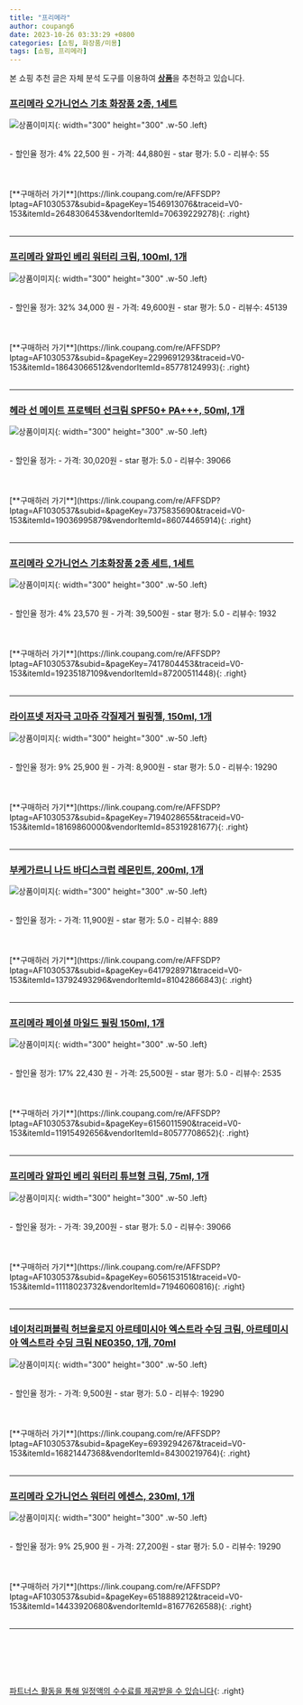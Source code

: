 ```yaml
---
title: "프리메라"
author: coupang6
date: 2023-10-26 03:33:29 +0800
categories: [쇼핑, 화장품/미용]
tags: [쇼핑, 프리메라]
---
```


본 쇼핑 추천 글은 자체 분석 도구를 이용하여 [**상품**](https://link.coupang.com/a/bao1ui)을 추천하고 있습니다.

### [프리메라 오가니언스 기초 화장품 2종, 1세트](https://link.coupang.com/re/AFFSDP?lptag=AF1030537&subid=&pageKey=1546913076&traceid=V0-153&itemId=2648306453&vendorItemId=70639229278)

![상품이미지](https://thumbnail6.coupangcdn.com/thumbnails/remote/230x230ex/image/retail/images/6682977727714698-38f696d9-7555-4299-9640-91327859e1ec.jpg){: width="300" height="300" .w-50 .left}


<br>
- 할인율 정가: 4%  22,500   원
- 가격: 44,880원
- star 평가: 5.0
- 리뷰수: 55
<br>
<br>
<br>
<br>
[**구매하러 가기**](https://link.coupang.com/re/AFFSDP?lptag=AF1030537&subid=&pageKey=1546913076&traceid=V0-153&itemId=2648306453&vendorItemId=70639229278){: .right}
<br>
<br>

---

### [프리메라 알파인 베리 워터리 크림, 100ml, 1개](https://link.coupang.com/re/AFFSDP?lptag=AF1030537&subid=&pageKey=2299691293&traceid=V0-153&itemId=18643066512&vendorItemId=85778124993)

![상품이미지](https://thumbnail7.coupangcdn.com/thumbnails/remote/230x230ex/image/retail/images/2023/04/25/15/6/f787425d-9394-4ac8-8b3b-ca3c6cba619b.jpg){: width="300" height="300" .w-50 .left}


<br>
- 할인율 정가: 32%  34,000   원
- 가격: 49,600원
- star 평가: 5.0
- 리뷰수: 45139
<br>
<br>
<br>
<br>
[**구매하러 가기**](https://link.coupang.com/re/AFFSDP?lptag=AF1030537&subid=&pageKey=2299691293&traceid=V0-153&itemId=18643066512&vendorItemId=85778124993){: .right}
<br>
<br>

---

### [헤라 선 메이트 프로텍터 선크림 SPF50+ PA+++, 50ml, 1개](https://link.coupang.com/re/AFFSDP?lptag=AF1030537&subid=&pageKey=7375835690&traceid=V0-153&itemId=19036995879&vendorItemId=86074465914)

![상품이미지](https://thumbnail7.coupangcdn.com/thumbnails/remote/230x230ex/image/vendor_inventory/e0ba/ad7309f5a6864d7a64b260e3ca827f043bd1cf6ccf4abb4f2836925ea57d.jpg){: width="300" height="300" .w-50 .left}


<br>
- 할인율 정가: 
- 가격: 30,020원
- star 평가: 5.0
- 리뷰수: 39066
<br>
<br>
<br>
<br>
[**구매하러 가기**](https://link.coupang.com/re/AFFSDP?lptag=AF1030537&subid=&pageKey=7375835690&traceid=V0-153&itemId=19036995879&vendorItemId=86074465914){: .right}
<br>
<br>

---

### [프리메라 오가니언스 기초화장품 2종 세트, 1세트](https://link.coupang.com/re/AFFSDP?lptag=AF1030537&subid=&pageKey=7417804453&traceid=V0-153&itemId=19235187109&vendorItemId=87200511448)

![상품이미지](https://thumbnail7.coupangcdn.com/thumbnails/remote/230x230ex/image/vendor_inventory/4dbe/089d687f3e5dcee0dba17f7dd666c971c701e5ba7edc7c210660443f8aba.png){: width="300" height="300" .w-50 .left}


<br>
- 할인율 정가: 4%  23,570   원
- 가격: 39,500원
- star 평가: 5.0
- 리뷰수: 1932
<br>
<br>
<br>
<br>
[**구매하러 가기**](https://link.coupang.com/re/AFFSDP?lptag=AF1030537&subid=&pageKey=7417804453&traceid=V0-153&itemId=19235187109&vendorItemId=87200511448){: .right}
<br>
<br>

---

### [라이프넷 저자극 고마쥬 각질제거 필링젤, 150ml, 1개](https://link.coupang.com/re/AFFSDP?lptag=AF1030537&subid=&pageKey=7194028655&traceid=V0-153&itemId=18169860000&vendorItemId=85319281677)

![상품이미지](https://thumbnail7.coupangcdn.com/thumbnails/remote/230x230ex/image/rs_quotation_api/13z2ec2z/c860e45e772446e6874a9d8dc3cfedbc.jpg){: width="300" height="300" .w-50 .left}


<br>
- 할인율 정가: 9%  25,900   원
- 가격: 8,900원
- star 평가: 5.0
- 리뷰수: 19290
<br>
<br>
<br>
<br>
[**구매하러 가기**](https://link.coupang.com/re/AFFSDP?lptag=AF1030537&subid=&pageKey=7194028655&traceid=V0-153&itemId=18169860000&vendorItemId=85319281677){: .right}
<br>
<br>

---

### [부케가르니 나드 바디스크럽 레몬민트, 200ml, 1개](https://link.coupang.com/re/AFFSDP?lptag=AF1030537&subid=&pageKey=6417928971&traceid=V0-153&itemId=13792493296&vendorItemId=81042866843)

![상품이미지](https://thumbnail8.coupangcdn.com/thumbnails/remote/230x230ex/image/rs_quotation_api/fcbihetk/4dd9dc25547e46768e0f105d9e145b75.jpg){: width="300" height="300" .w-50 .left}


<br>
- 할인율 정가: 
- 가격: 11,900원
- star 평가: 5.0
- 리뷰수: 889
<br>
<br>
<br>
<br>
[**구매하러 가기**](https://link.coupang.com/re/AFFSDP?lptag=AF1030537&subid=&pageKey=6417928971&traceid=V0-153&itemId=13792493296&vendorItemId=81042866843){: .right}
<br>
<br>

---

### [프리메라 페이셜 마일드 필링 150ml, 1개](https://link.coupang.com/re/AFFSDP?lptag=AF1030537&subid=&pageKey=6156011590&traceid=V0-153&itemId=11915492656&vendorItemId=80577708652)

![상품이미지](https://thumbnail10.coupangcdn.com/thumbnails/remote/230x230ex/image/retail/images/2613478747063160-4674156c-f742-4698-80bf-7cfeda7c996f.jpg){: width="300" height="300" .w-50 .left}


<br>
- 할인율 정가: 17%  22,430   원
- 가격: 25,500원
- star 평가: 5.0
- 리뷰수: 2535
<br>
<br>
<br>
<br>
[**구매하러 가기**](https://link.coupang.com/re/AFFSDP?lptag=AF1030537&subid=&pageKey=6156011590&traceid=V0-153&itemId=11915492656&vendorItemId=80577708652){: .right}
<br>
<br>

---

### [프리메라 알파인 베리 워터리 튜브형 크림, 75ml, 1개](https://link.coupang.com/re/AFFSDP?lptag=AF1030537&subid=&pageKey=6056153151&traceid=V0-153&itemId=11118023732&vendorItemId=71946060816)

![상품이미지](https://thumbnail8.coupangcdn.com/thumbnails/remote/230x230ex/image/retail/images/1195666099412856-4407f9ba-c2b2-4ca2-8108-8a5a48fa82ac.jpg){: width="300" height="300" .w-50 .left}


<br>
- 할인율 정가: 
- 가격: 39,200원
- star 평가: 5.0
- 리뷰수: 39066
<br>
<br>
<br>
<br>
[**구매하러 가기**](https://link.coupang.com/re/AFFSDP?lptag=AF1030537&subid=&pageKey=6056153151&traceid=V0-153&itemId=11118023732&vendorItemId=71946060816){: .right}
<br>
<br>

---

### [네이처리퍼블릭 허브올로지 아르테미시아 엑스트라 수딩 크림, 아르테미시아 엑스트라 수딩 크림 NE0350, 1개, 70ml](https://link.coupang.com/re/AFFSDP?lptag=AF1030537&subid=&pageKey=6939294267&traceid=V0-153&itemId=16821447368&vendorItemId=84300219764)

![상품이미지](https://thumbnail9.coupangcdn.com/thumbnails/remote/230x230ex/image/vendor_inventory/926d/b0f2cc597a843e4fe86ad54f95648e743067724df1ef9258370b17f86663.jpg){: width="300" height="300" .w-50 .left}


<br>
- 할인율 정가: 
- 가격: 9,500원
- star 평가: 5.0
- 리뷰수: 19290
<br>
<br>
<br>
<br>
[**구매하러 가기**](https://link.coupang.com/re/AFFSDP?lptag=AF1030537&subid=&pageKey=6939294267&traceid=V0-153&itemId=16821447368&vendorItemId=84300219764){: .right}
<br>
<br>

---

### [프리메라 오가니언스 워터리 에센스, 230ml, 1개](https://link.coupang.com/re/AFFSDP?lptag=AF1030537&subid=&pageKey=6518889212&traceid=V0-153&itemId=14433920680&vendorItemId=81677626588)

![상품이미지](https://thumbnail10.coupangcdn.com/thumbnails/remote/230x230ex/image/retail/images/2444426763974121-8cc3de5d-4719-4a1e-a5d0-8a57b5f794e8.jpg){: width="300" height="300" .w-50 .left}


<br>
- 할인율 정가: 9%  25,900   원
- 가격: 27,200원
- star 평가: 5.0
- 리뷰수: 19290
<br>
<br>
<br>
<br>
[**구매하러 가기**](https://link.coupang.com/re/AFFSDP?lptag=AF1030537&subid=&pageKey=6518889212&traceid=V0-153&itemId=14433920680&vendorItemId=81677626588){: .right}
<br>
<br>

---
<br><br><br><br><br> [파트너스 활동을 통해 일정액의 수수료를 제공받을 수 있습니다](https://link.coupang.com/a/bao1ui){: .right}